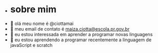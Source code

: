 - # sobre mim
-   👋 olá meu nome é @ciottamai
- 👀 meu email de contato é  maiza.ciotta@escola.pr.gov.br
- 🌱 eu estou interessada em aprender a programar novas linguagens 
- 💞️ eu estou aprendendo a programar recentemente a linguagem de javaScript e scratch

